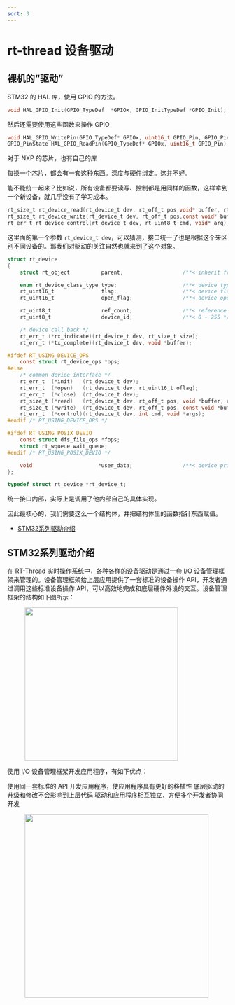 ```yaml
---
sort: 3
---
```

# rt-thread 设备驱动



## 裸机的“驱动”

STM32 的 HAL 库，使用 GPIO 的方法。

```c
void HAL_GPIO_Init(GPIO_TypeDef  *GPIOx, GPIO_InitTypeDef *GPIO_Init);
```

然后还需要使用这些函数来操作 GPIO

```c
void HAL_GPIO_WritePin(GPIO_TypeDef* GPIOx, uint16_t GPIO_Pin, GPIO_PinState PinState);
GPIO_PinState HAL_GPIO_ReadPin(GPIO_TypeDef* GPIOx, uint16_t GPIO_Pin);
```

对于 NXP 的芯片，也有自己的库



每换一个芯片，都会有一套这种东西。深度与硬件绑定。这并不好。



能不能统一起来？比如说，所有设备都要读写、控制都是用同样的函数，这样拿到一个新设备，就几乎没有了学习成本。

```c
rt_size_t rt_device_read(rt_device_t dev, rt_off_t pos,void* buffer, rt_size_t size);
rt_size_t rt_device_write(rt_device_t dev, rt_off_t pos,const void* buffer, rt_size_t size);
rt_err_t rt_device_control(rt_device_t dev, rt_uint8_t cmd, void* arg);
```

这里面的第一个参数 `rt_device_t dev`，可以猜测，接口统一了也是根据这个来区别不同设备的。那我们对驱动的关注自然也就来到了这个对象。


```c
struct rt_device
{
    struct rt_object          parent;                   /**< inherit from rt_object */

    enum rt_device_class_type type;                     /**< device type */
    rt_uint16_t               flag;                     /**< device flag */
    rt_uint16_t               open_flag;                /**< device open flag */

    rt_uint8_t                ref_count;                /**< reference count */
    rt_uint8_t                device_id;                /**< 0 - 255 */

    /* device call back */
    rt_err_t (*rx_indicate)(rt_device_t dev, rt_size_t size);
    rt_err_t (*tx_complete)(rt_device_t dev, void *buffer);

#ifdef RT_USING_DEVICE_OPS
    const struct rt_device_ops *ops;
#else
    /* common device interface */
    rt_err_t  (*init)   (rt_device_t dev);
    rt_err_t  (*open)   (rt_device_t dev, rt_uint16_t oflag);
    rt_err_t  (*close)  (rt_device_t dev);
    rt_size_t (*read)   (rt_device_t dev, rt_off_t pos, void *buffer, rt_size_t size);
    rt_size_t (*write)  (rt_device_t dev, rt_off_t pos, const void *buffer, rt_size_t size);
    rt_err_t  (*control)(rt_device_t dev, int cmd, void *args);
#endif /* RT_USING_DEVICE_OPS */

#ifdef RT_USING_POSIX_DEVIO
    const struct dfs_file_ops *fops;
    struct rt_wqueue wait_queue;
#endif /* RT_USING_POSIX_DEVIO */

    void                     *user_data;                /**< device private data */
};

typedef struct rt_device *rt_device_t;
```

统一接口内部，实际上是调用了他内部自己的具体实现。

因此最核心的，我们需要这么一个结构体，并把结构体里的函数指针东西赋值。




- [STM32系列驱动介绍](https://www.rt-thread.org/document/site/#/rt-thread-version/rt-thread-standard/tutorial/make-bsp/stm32-bsp/STM32%E7%B3%BB%E5%88%97%E9%A9%B1%E5%8A%A8%E4%BB%8B%E7%BB%8D)


## STM32系列驱动介绍

在 RT-Thread 实时操作系统中，各种各样的设备驱动是通过一套 I/O 设备管理框架来管理的。设备管理框架给上层应用提供了一套标准的设备操作 API，开发者通过调用这些标准设备操作 API，可以高效地完成和底层硬件外设的交互。设备管理框架的结构如下图所示：

<figure>
  <img src="https://www.rt-thread.org/document/site/rt-thread-version/rt-thread-standard/tutorial/make-bsp/stm32-bsp/figures/rt_device.png" width=350>
</figure>


使用 I/O 设备管理框架开发应用程序，有如下优点：

使用同一套标准的 API 开发应用程序，使应用程序具有更好的移植性
底层驱动的升级和修改不会影响到上层代码
驱动和应用程序相互独立，方便多个开发者协同开发


<figure>
  <img src="https://www.rt-thread.org/document/site/rt-thread-version/rt-thread-standard/tutorial/make-bsp/stm32-bsp/figures/Peripheral.png" width=420>
</figure>

